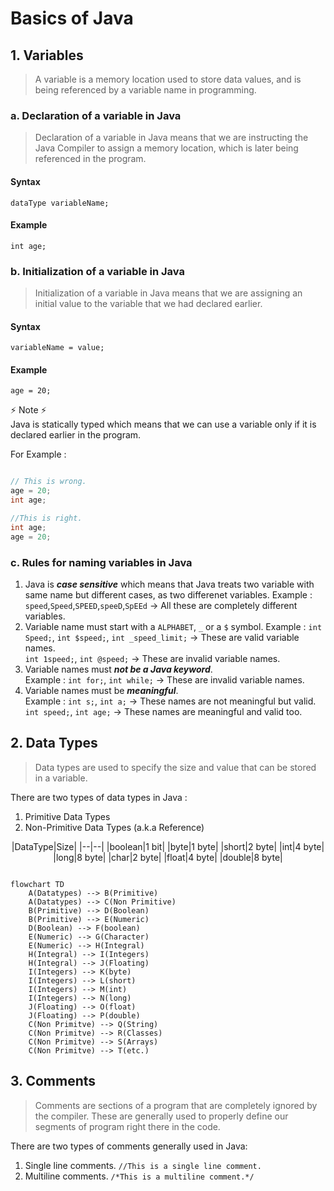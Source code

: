 # Basics of Java

## 1. Variables
> A variable is a memory location used to store data values, and is being referenced by a variable name in programming.

### a. Declaration of a variable in Java
> Declaration of a variable in Java means that we are instructing the Java Compiler to assign a memory location, which is later being referenced in the program.
#### Syntax
`dataType variableName;`
#### Example
`int age;`

### b. Initialization of a variable in Java
> Initialization of a variable in Java means that we are assigning an initial value to the variable that we had declared earlier.
#### Syntax
`variableName = value;`
#### Example
`age = 20;`

:zap: Note :zap:  
Java is statically typed which means that we can use a variable only if it is declared earlier in the program.
    
For Example : 
```java 

// This is wrong.
age = 20;
int age;

//This is right.
int age;
age = 20;
```

### c. Rules for naming variables in Java

1. Java is ***case sensitive*** which means that Java treats two variable with same name but different cases, as two differenet variables.
Example : `speed`,`Speed`,`SPEED`,`speeD`,`SpEEd` -> All these are completely different variables.
2. Variable name must start with a `ALPHABET`, `_` or a `$` symbol.
Example : `int Speed;`, `int $speed;`, `int _speed_limit;` -> These are valid variable names.  
          `int 1speed;`, `int @speed;` -> These are invalid variable names.
3. Variable names must ***not be a Java keyword***.  
Example : `int for;`, `int while;` -> These are invalid variable names.
4. Variable names must be ***meaningful***.  
Example : `int s;`, `int a;` -> These names are not meaningful but valid.  
          `int speed;`, `int age;` -> These names are meaningful and valid too.

## 2. Data Types
> Data types are used to specify the size and value that can be stored in a variable.  

There are two types of data types in Java :  
1. Primitive Data Types
2. Non-Primitive Data Types (a.k.a Reference)

<div align='center'>
|DataType|Size|
|--|--|
|boolean|1 bit|
|byte|1 byte|
|short|2 byte|
|int|4 byte|
|long|8 byte|
|char|2 byte|
|float|4 byte|
|double|8 byte|
</div>

```mermaid 

flowchart TD
    A(Datatypes) --> B(Primitive)
    A(Datatypes) --> C(Non Primitive)
    B(Primitive) --> D(Boolean)
    B(Primitive) --> E(Numeric)
    D(Boolean) --> F(boolean)
    E(Numeric) --> G(Character)
    E(Numeric) --> H(Integral)
    H(Integral) --> I(Integers)
    H(Integral) --> J(Floating)
    I(Integers) --> K(byte)
    I(Integers) --> L(short)
    I(Integers) --> M(int)
    I(Integers) --> N(long)
    J(Floating) --> O(float)
    J(Floating) --> P(double)
    C(Non Primitve) --> Q(String)
    C(Non Primitve) --> R(Classes)
    C(Non Primitve) --> S(Arrays)
    C(Non Primitve) --> T(etc.)

```

## 3. Comments
> Comments are sections of a program that are completely ignored by the compiler. These are generally used to properly define our segments of program right there in the code.  

There are two types of comments generally used in Java:  
1. Single line comments. `//This is a single line comment.`
2. Multiline comments. `/*This is a multiline comment.*/`